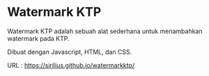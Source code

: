 # Watermark KTP

Watermark KTP adalah sebuah alat sederhana untuk menambahkan watermark pada KTP.

Dibuat dengan Javascript, HTML, dan CSS.

URL : https://sirilius.github.io/watermarkktp/